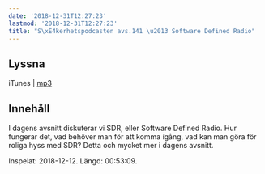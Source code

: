 ```yaml
---
date: '2018-12-31T12:27:23'
lastmod: '2018-12-31T12:27:23'
title: "S\xE4kerhetspodcasten avs.141 \u2013 Software Defined Radio"
---
```

## Lyssna

iTunes \| [mp3](http://traffic.libsyn.com/sakerhetspodcasten/2018-12-12_SDR_Software_Defined_Radio.mp3)

## Innehåll

I dagens avsnitt diskuterar vi SDR, eller Software Defined Radio. Hur fungerar det,
vad behöver man för att komma igång, vad kan man göra för roliga hyss med SDR? Detta
och mycket mer i dagens avsnitt.

Inspelat: 2018-12-12. Längd: 00:53:09.

